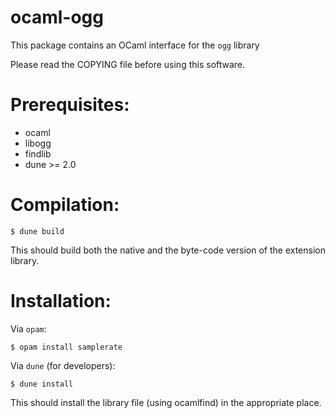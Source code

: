 ocaml-ogg
=========

This package contains an OCaml interface for the `ogg` library

Please read the COPYING file before using this software.

Prerequisites:
==============

- ocaml
- libogg
- findlib
- dune >= 2.0

Compilation:
============

```
$ dune build
```

This should build both the native and the byte-code version of the
extension library.

Installation:
=============

Via `opam`:

```
$ opam install samplerate
```

Via `dune` (for developers):
```
$ dune install
```

This should install the library file (using ocamlfind) in the
appropriate place.

